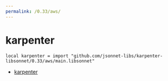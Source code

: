 ```yaml
---
permalink: /0.33/aws/
---
```


# karpenter

```jsonnet
local karpenter = import "github.com/jsonnet-libs/karpenter-libsonnet/0.33/aws/main.libsonnet"
```



* [karpenter](karpenter/index.md)